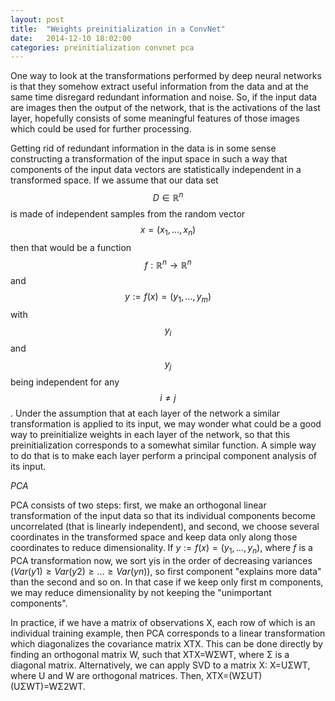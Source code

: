 ```yaml
---
layout: post
title:  "Weights preinitialization in a ConvNet"
date:   2014-12-10 18:02:00
categories: preinitialization convnet pca
---
```

One way to look at the transformations performed by deep neural networks is that they somehow extract useful information from the data and at the same time disregard redundant information and noise. So, if the input data are images then the output of the network, that is the activations of the last layer, hopefully consists of some meaningful features of those images which could be used for further processing.

Getting rid of redundant information in the data is in some sense constructing a transformation of the input space in such a way that components of the input data vectors are statistically independent in a transformed space. If we assume that our data set $$D \in \mathbb{R}^n$$ is made of independent samples from the random vector $$x=(x_1, \ldots ,x_n)$$ then that would be a function $$f: \mathbb{R}^n \to \mathbb{R}^n$$ and $$y:=f(x)=(y_1,\ldots,y_m)$$ with $$y_i$$ and $$y_j$$ being independent for any $$i \neq j$$. Under the assumption that at each layer of the network a similar transformation is applied to its input, we may wonder what could be a good way to preinitialize weights in each layer of the network, so that this preinitialization corresponds to a somewhat similar function. A simple way to do that is to make each layer perform a principal component analysis of its input.

*PCA*

PCA consists of two steps: first, we make an orthogonal linear transformation of the input data so that its individual components become uncorrelated (that is linearly independent), and second, we choose several coordinates in the transformed space and keep data only along those coordinates to reduce dimensionality. If $y := f(x) = (y_1, \ldots ,y_n)$, where $f$ is a PCA transformation now, we sort yis in the order of decreasing variances $(Var(y1) \geq Var(y2) \geq \ldots \geq Var(yn))$, so first component "explains more data" than the second and so on. In that case if we keep only first m components, we may reduce dimensionality by not keeping the "unimportant components".

In practice, if we have a matrix of observations X, each row of which is an individual training example, then PCA corresponds to a linear transformation which diagonalizes the covariance matrix XTX. This can be done directly by finding an orthogonal matrix W, such that XTX=WΣWT, where Σ is a diagonal matrix. Alternatively, we can apply SVD to a matrix X: X=UΣWT, where U and W are orthogonal matrices. Then, XTX=(WΣUT)(UΣWT)=WΣ2WT.
